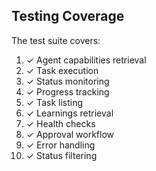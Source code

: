 ## Testing Coverage

The test suite covers:

1. ✓ Agent capabilities retrieval
2. ✓ Task execution
3. ✓ Status monitoring
4. ✓ Progress tracking
5. ✓ Task listing
6. ✓ Learnings retrieval
7. ✓ Health checks
8. ✓ Approval workflow
9. ✓ Error handling
10. ✓ Status filtering
